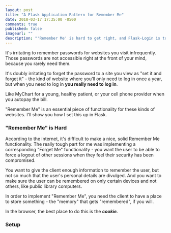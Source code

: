 ```yaml
---
layout: post
title: "A Flask Application Pattern for Remember Me"
date: 2018-03-17 17:35:00 -0500
comments: true
published: false
imageurl: ""
description: "'Remember Me' is hard to get right, and Flask-Login is too cumbersome for me needs. Here's my pattern for Remember Me functionality in my Flask apps"
---
```


It's irritating to remember passwords for websites you visit infrequently. Those passwords are not accessible right at the front of your mind, because you rarely need them.

It's doubly irritating to forget the password to a site you view as "set it and forget it" - the kind of website where you'll only need to log in once a year, but when you need to log in __you really need to log in__. 

Like MyChart for a young, healthy patient, or your cell phone provider when you autopay the bill.

"Remember Me" is an essential piece of functionality for these kinds of websites. I'll show you how I set this up in Flask.

### "Remember Me" is Hard

According to the internet, it's difficult to make a nice, solid Remember Me functionality. The really tough part for me was implementing a corresponding "Forget Me" functionality - you want the user to be able to force a logout of other sessions when they feel their security has been compromised.

You want to give the client enough information to remember the user, but not so much that the user's personal details are divulged. And you want to make sure the user can be remembered on only certain devices and not others, like public library computers.

In order to implement "Remember Me", you need the client to have a place to store something - the "memory" that gets "remembered", if you will.

In the browser, the best place to do this is the ___cookie___.

### Setup

